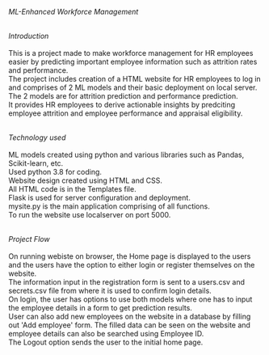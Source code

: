 *ML-Enhanced Workforce Management*
<br><br>

*Introduction*<br><br>
This is a project made to make workforce management for HR employees easier by predicting important employee information such as attrition rates and performance.<br>
The project includes creation of a HTML website for HR employees to log in and comprises of  2 ML models and their basic deployment on local server.<br>
The 2 models are for attrition prediction and performance prediction.<br>
It provides HR employees to derive actionable insights by predciting employee attrition and employee performance and appraisal eligibility.<br><br>

*Technology used*<br><br>
ML models created using python and various libraries such as Pandas, Scikit-learn, etc.<br>
Used python 3.8 for coding.<br>
Website design created using HTML and CSS.<br>
All HTML code is in the Templates file. <br>
Flask is used for server configuration and deployment.<br>
mysite.py is the main application comprising of all functions.<br>
To run the website use localserver on port 5000.<br><br>

*Project Flow*<br><br>
On running webiste on browser, the Home page is displayed to the users and the users have the option to either login or register themselves on the website.<br>
The information input in the registration form is sent to a users.csv and secrets.csv file from where it is used to confirm login details.<br>
On login, the user has options to use both models where one has to input the employee details in a form to get prediction results.<br>
User can also add new employees on the website in a database by filling out 'Add employee' form. The filled data can be seen on the website and employee details can also be searched using Employee ID.<br>
The Logout option sends the user to the initial home page.<br>
